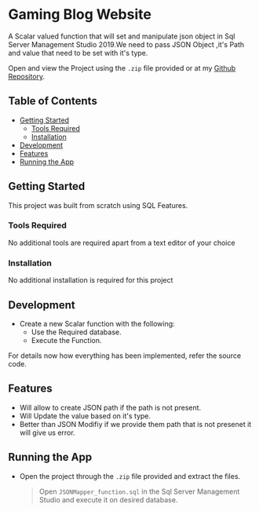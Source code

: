 # Gaming Blog Website

A Scalar valued function that will set and manipulate json object in Sql Server Management Studio 2019.We need to pass JSON Object ,it's Path and value that need to be set with it's type.

Open and view the Project using the `.zip` file provided or at my [Github Repository](https://github.com/https://github.com/MuhammadHashir28/SQL-JSON-Mapper).

## Table of Contents
- [Getting Started](#getting-started)
	- [Tools Required](#tools-required)
	- [Installation](#installation)
- [Development](#development)
- [Features](#features)
- [Running the App](#running-the-app)


## Getting Started

This project was built from scratch using SQL Features.

### Tools Required

No additional tools are required apart from a text editor of your choice

### Installation

No additional installation is required for this project

## Development

* Create a new Scalar function with the following:
  * Use the Required database.
  * Execute the Function. 
 
For details now how everything has been implemented, refer the source code.

## Features

* Will allow to create JSON path if the path is not present.
* Will Update the value based on it's type.
* Better than JSON Modifiy if we provide them path that is not presenet it will give us error.

## Running the App

* Open the project through the `.zip` file provided and extract the files. 
  > Open `JSONMapper_function.sql` in the Sql Server Management Studio and execute it on desired database.
